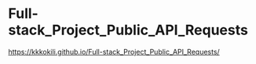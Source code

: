 # Full-stack_Project_Public_API_Requests

https://kkkokili.github.io/Full-stack_Project_Public_API_Requests/
